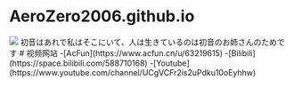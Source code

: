 # AeroZero2006.github.io
<img style="-webkit-user-select: none;margin: auto;background-color: hsl(0, 0%, 90%);transition: background-color 300ms;" src="https://ipcounter.ihcr.top/">  
初音はあれで私はそこにいて、人は生きているのは初音のお姉さんのためです  
# 视频网站  
-[AcFun](https://www.acfun.cn/u/63219615)
-[Bilibili](https://space.bilibili.com/588710168)
-[Youtube](https://www.youtube.com/channel/UCgVCFr2is2uPdku10oEyhhw)
